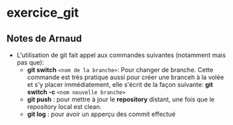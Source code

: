 # exercice_git

## Notes de Arnaud

* L'utilisation de git fait appel aux commandes suivantes (notamment mais pas que):
  * **git switch** `<nom de la branche>`: Pour changer de branche.
    Cette commande est très pratique aussi pour créer une branceh à la volée et s'y placer immédiatement, elle s'écrit de la façon suivante: **git switch -c** `<nom nouvelle branche>`
  * **git push** : pour mettre à jour le **repository** distant, une fois que le repository local est clean.
  * **git log** : pour avoir un apperçu des commit effectué
